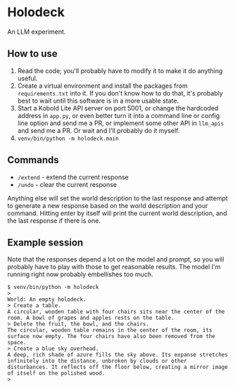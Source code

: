 # Holodeck

An LLM experiment.

## How to use

1. Read the code; you'll probably have to modify it to make it do
   anything useful.
2. Create a virtual environment and install the packages from
   `requirements.txt` into it. If you don't know how to do that,
   it's probably best to wait until this software is in a more usable
   state.
3. Start a Kobold Lite API server on port 5001, or change the
   hardcoded address in `app.py`, or even better turn it into a
   command line or config line option and send me a PR, or implement
   some other API in `llm_apis` and send me a PR. Or wait and I'll
   probably do it myself.
4. `venv/bin/python -m holodeck.main`

## Commands

* `/extend` - extend the current response
* `/undo` - clear the current response

Anything else will set the world description to the last response and
attempt to generate a new response based on the world description and
your command. Hitting enter by itself will print the current world
description, and the last response if there is one.

## Example session

Note that the responses depend a lot on the model and prompt, so you
will probably have to play with those to get reasonable results. The
model I'm running right now probably embellishes too much.

```
$ venv/bin/python -m holodeck
>
World: An empty holodeck.
> Create a table.
A circular, wooden table with four chairs sits near the center of the room. A bowl of grapes and apples rests on the table.
> Delete the fruit, the bowl, and the chairs.
The circular, wooden table remains in the center of the room, its surface now empty. The four chairs have also been removed from the space.
> Create a blue sky overhead.
A deep, rich shade of azure fills the sky above. Its expanse stretches infinitely into the distance, unbroken by clouds or other disturbances. It reflects off the floor below, creating a mirror image of itself on the polished wood.
>
```
